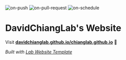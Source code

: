 
  ![on-push](../../actions/workflows/on-push.yaml/badge.svg)
  ![on-pull-request](../../actions/workflows/on-pull-request.yaml/badge.svg)
  ![on-schedule](../../actions/workflows/on-schedule.yaml/badge.svg)

  # DavidChiangLab's Website

  Visit **[davidchianglab.github.io/chianglab.github.io](https://davidchianglab.github.io/chianglab.github.io)** 🚀

  _Built with [Lab Website Template](https://greene-lab.gitbook.io/lab-website-template-docs)_
